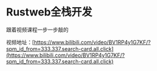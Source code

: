 # Rustweb全栈开发

跟着视频课程一步一步敲的

视频地址：[https://www.bilibili.com/video/BV1RP4y1G7KF/?spm_id_from=333.337.search-card.all.click](https://www.bilibili.com/video/BV1RP4y1G7KF/?spm_id_from=333.337.search-card.all.click)

